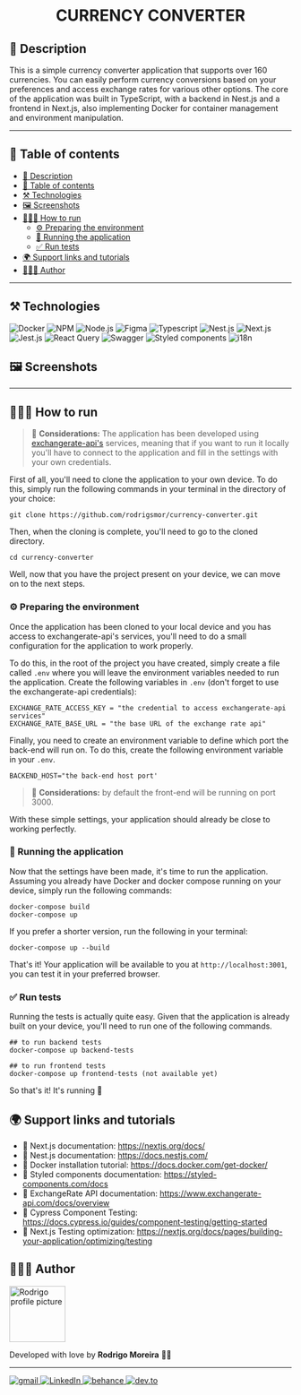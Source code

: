 <h1 align="center"> CURRENCY CONVERTER </h1>

## 📖 Description

This is a simple currency converter application that supports over 160 currencies. You can easily perform currency conversions based on your preferences and access exchange rates for various other options. The core of the application was built in TypeScript, with a backend in Nest.js and a frontend in Next.js, also implementing Docker for container management and environment manipulation.

---

## 📜 Table of contents

- [📖 Description](#-description)
- [📜 Table of contents](#-table-of-contents)
- [⚒️ Technologies](#️-technologies)
- [🖼️ Screenshots](#️-screenshots)
- [🏃🏽‍♂️ How to run](#️-how-to-run)
  - [⚙️ Preparing the environment](#️-preparing-the-environment)
  - [🚀 Running the application](#-running-the-application)
  - [✅ Run tests](#-run-tests)
- [🌍  Support links and tutorials](#--support-links-and-tutorials)
- [👨🏽‍🦱 Author](#-author)

---

## ⚒️ Technologies

<div>
  <img src="https://img.shields.io/badge/docker-%230db7ed.svg?style=for-the-badge&logo=docker&logoColor=white" alt="Docker"/>
  <img src="https://img.shields.io/badge/NPM-%23CB3837.svg?style=for-the-badge&logo=npm&logoColor=white" alt="NPM" />
  <img src="https://img.shields.io/badge/node.js-6DA55F?style=for-the-badge&logo=node.js&logoColor=white" alt="Node.js" />
  <img src="https://img.shields.io/badge/figma-%23F24E1E.svg?style=for-the-badge&logo=figma&logoColor=white" alt="Figma" />
  <img src="https://img.shields.io/badge/typescript-%23007ACC.svg?style=for-the-badge&logo=typescript&logoColor=white" alt="Typescript" />
  <img src="https://img.shields.io/badge/nestjs-%23E0234E.svg?style=for-the-badge&logo=nestjs&logoColor=white" alt="Nest.js" />
  <img src="https://img.shields.io/badge/Next-black?style=for-the-badge&logo=next.js&logoColor=white" alt="Next.js" />
  <img src="https://img.shields.io/badge/-jest-%23C21325?style=for-the-badge&logo=jest&logoColor=white" alt="Jest.js" />
  <img src="https://img.shields.io/badge/-React%20Query-FF4154?style=for-the-badge&logo=react%20query&logoColor=white" alt="React Query" />
  <img src="https://img.shields.io/badge/-Swagger-%23Clojure?style=for-the-badge&logo=swagger&logoColor=white" alt="Swagger" />
  <img src="https://img.shields.io/badge/styled--components-DB7093?style=for-the-badge&logo=styled-components&logoColor=white" alt="Styled components" />
  <img src="https://img.shields.io/badge/i18n-0781b5?style=for-the-badge" alt="i18n" />
</div>

## 🖼️ Screenshots

----

## 🏃🏽‍♂️ How to run

> 💭 **Considerations:** The application has been developed using [exchangerate-api's](https://www.exchangerate-api.com/) services, meaning that if you want to run it locally you'll have to connect to the application and fill in the settings with your own credentials.

First of all, you'll need to clone the application to your own device. To do this, simply run the following commands in your terminal in the directory of your choice:

````
git clone https://github.com/rodrigsmor/currency-converter.git
````

Then, when the cloning is complete, you'll need to go to the cloned directory.

`````
cd currency-converter
`````

Well, now that you have the project present on your device, we can move on to the next steps.

### ⚙️ Preparing the environment

Once the application has been cloned to your local device and you has access to exchangerate-api's services, you'll need to do a small configuration for the application to work properly.

To do this, in the root of the project you have created, simply create a file called `.env` where you will leave the environment variables needed to run the application. Create the following variables in `.env` (don't forget to use the exchangerate-api credentials): 

````
EXCHANGE_RATE_ACCESS_KEY = "the credential to access exchangerate-api services"
EXCHANGE_RATE_BASE_URL = "the base URL of the exchange rate api"
````

Finally, you need to create an environment variable to define which port the back-end will run on. To do this, create the following environment variable in your `.env`.

````
BACKEND_HOST="the back-end host port'
````
> 💭 **Considerations:** by default the front-end will be running on port 3000.

With these simple settings, your application should already be close to working perfectly.

### 🚀 Running the application

Now that the settings have been made, it's time to run the application. Assuming you already have Docker and docker compose running on your device, simply run the following commands:

````
docker-compose build
docker-compose up
````

If you prefer a shorter version, run the following in your terminal:

````
docker-compose up --build
````

That's it! Your application will be available to you at `http://localhost:3001`, you can test it in your preferred browser.

### ✅ Run tests

Running the tests is actually quite easy. Given that the application is already built on your device, you'll need to run one of the following commands.

````
## to run backend tests
docker-compose up backend-tests

## to run frontend tests
docker-compose up frontend-tests (not available yet)
````

So that's it! It's running 🎉

## 🌍  Support links and tutorials

- 🔗 Next.js documentation: https://nextjs.org/docs/
- 🔗 Nest.js documentation: https://docs.nestjs.com/
- 🔗 Docker installation tutorial: https://docs.docker.com/get-docker/
- 🔗 Styled components documentation: https://styled-components.com/docs
- 🔗 ExchangeRate API documentation: https://www.exchangerate-api.com/docs/overview
- 🔗 Cypress Component Testing: https://docs.cypress.io/guides/component-testing/getting-started
- 🔗 Next.js Testing optimization: https://nextjs.org/docs/pages/building-your-application/optimizing/testing

## 👨🏽‍🦱 Author

<img height="100px" src="https://avatars.githubusercontent.com/u/78985382?v=4" alt="Rodrigo profile picture">
<p>Developed with love by <b size="48px">Rodrigo Moreira</b> 
 💜🚀</p>

---

<div>
  <a href="mailto:rodrigsmor.pf@gmail.com">
    <img src="https://img.shields.io/badge/Gmail-D14836?style=for-the-badge&logo=gmail&logoColor=white" alt="gmail">
  </a>
  <a href="https://www.linkedin.com/in/psrodrigomoreira/">
    <img src="https://img.shields.io/badge/linkedin-%230077B5.svg?style=for-the-badge&logo=linkedin&logoColor=white" alt="LinkedIn">
  </a>
  <a href="https://www.behance.net/rodrigsmor">
    <img src="https://img.shields.io/badge/Behance-1769ff?style=for-the-badge&logo=behance&logoColor=white" alt="behance">
  </a>
  <a href="https://dev.to/psrodrigs">
    <img src="https://img.shields.io/badge/dev.to-0A0A0A?style=for-the-badge&logo=devdotto&logoColor=white" alt="dev.to">
  </a>
</div>

[def]: #📒-introduction
